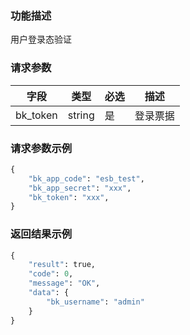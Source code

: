 ### 功能描述

用户登录态验证

### 请求参数

| 字段      |  类型      | 必选   |  描述      |
|-----------|------------|--------|------------|
| bk_token  |  string    | 是     | 登录票据 |

### 请求参数示例

```python
{
    "bk_app_code": "esb_test",
    "bk_app_secret": "xxx",
    "bk_token": "xxx",
}
```

### 返回结果示例

```python
{
    "result": true,
    "code": 0,
    "message": "OK",
    "data": {
        "bk_username": "admin"
    }
}
```